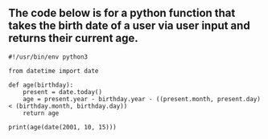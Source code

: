 ## The code below is for a python function that takes the birth date of a user via user input and returns their current age.

```
#!/usr/bin/env python3

from datetime import date

def age(birthday):
    present = date.today()
    age = present.year - birthday.year - ((present.month, present.day) < (birthday.month, birthday.day))
    return age

print(age(date(2001, 10, 15)))

```
